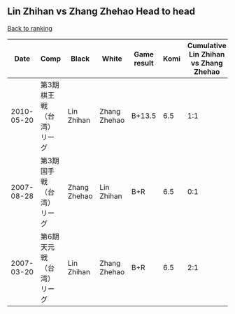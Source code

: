 ## Lin Zhihan vs Zhang Zhehao Head to head

[Back to ranking](../../index.md)




| **Date** | **Comp** | **Black** | **White** | **Game result** | **Komi** | **Cumulative Lin Zhihan vs Zhang Zhehao** | **Lin Zhihan streak** | **Zhang Zhehao streak** | 
| --- | --- | --- | --- | --- | --- | --- | --- | --- |
| 2010-05-20 | 第3期棋王戦（台湾）リーグ | Lin Zhihan | Zhang Zhehao | B+13.5 | 6.5 | 1:1 | 1 | 0 | 
| 2007-08-28 | 第3期国手戦（台湾）リーグ | Zhang Zhehao | Lin Zhihan | B+R | 6.5 | 0:1 | 0 | 1 | 
| 2007-03-20 | 第6期天元戦（台湾）リーグ | Lin Zhihan | Zhang Zhehao | B+R | 6.5 | 2:1 | 2 | 0 |




